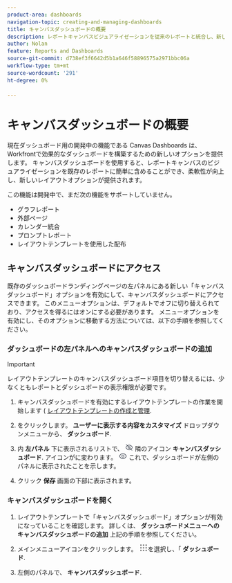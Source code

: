 ```yaml
---
product-area: dashboards
navigation-topic: creating-and-managing-dashboards
title: キャンバスダッシュボードの概要
description: レポートキャンバスビジュアライゼーションを従来のレポートと統合し、新しいレイアウトオプションを備えたキャンバスダッシュボードを作成できます。
author: Nolan
feature: Reports and Dashboards
source-git-commit: d738ef3f6642d5b1a646f58896575a2971bbc06a
workflow-type: tm+mt
source-wordcount: '291'
ht-degree: 0%

---
```



# キャンバスダッシュボードの概要

現在ダッシュボード用の開発中の機能である Canvas Dashboards は、Workfrontで効果的なダッシュボードを構築するための新しいオプションを提供します。 キャンバスダッシュボードを使用すると、レポートキャンバスのビジュアライゼーションを既存のレポートに簡単に含めることができ、柔軟性が向上し、新しいレイアウトオプションが提供されます。

この機能は開発中で、まだ次の機能をサポートしていません。
* グラフレポート
* 外部ページ
* カレンダー統合
* プロンプトレポート
* レイアウトテンプレートを使用した配布

## キャンバスダッシュボードにアクセス

既存のダッシュボードランディングページの左パネルにある新しい「キャンバスダッシュボード」オプションを有効にして、キャンバスダッシュボードにアクセスできます。 このメニューオプションは、デフォルトでオフに切り替えられており、アクセスを得るにはオンにする必要があります。 メニューオプションを有効にし、そのオプションに移動する方法については、以下の手順を参照してください。

### ダッシュボードの左パネルへのキャンバスダッシュボードの追加

>[!IMPORTANT]
>
>レイアウトテンプレートのキャンバスダッシュボード項目を切り替えるには、少なくともレポートとダッシュボードの表示権限が必要です。

1. キャンバスダッシュボードを有効にするレイアウトテンプレートの作業を開始します ( [レイアウトテンプレートの作成と管理](../../../administration-and-setup/customize-workfront/use-layout-templates/create-and-manage-layout-templates.md).

1. をクリックします。 **ユーザーに表示する内容をカスタマイズ** ドロップダウンメニューから、 **ダッシュボード**.

1. 内 **左パネル** 下に表示されるリストで、 ![](assets/delete-secondary-nav-item.png) 隣のアイコン **キャンバスダッシュボード**. アイコンがに変わります。 ![](assets/add-secondary-nav-item.png) これで、ダッシュボードが左側のパネルに表示されたことを示します。

1. クリック **保存** 画面の下部に表示されます。

### キャンバスダッシュボードを開く

1. レイアウトテンプレートで「キャンバスダッシュボード」オプションが有効になっていることを確認します。 詳しくは、 **ダッシュボードメニューへのキャンバスダッシュボードの追加** 上記の手順を参照してください。

1. メインメニューアイコンをクリックします。 ![](assets/main-menu-icon.png)を選択し、「 **ダッシュボード**.

1. 左側のパネルで、 **キャンバスダッシュボード**.
